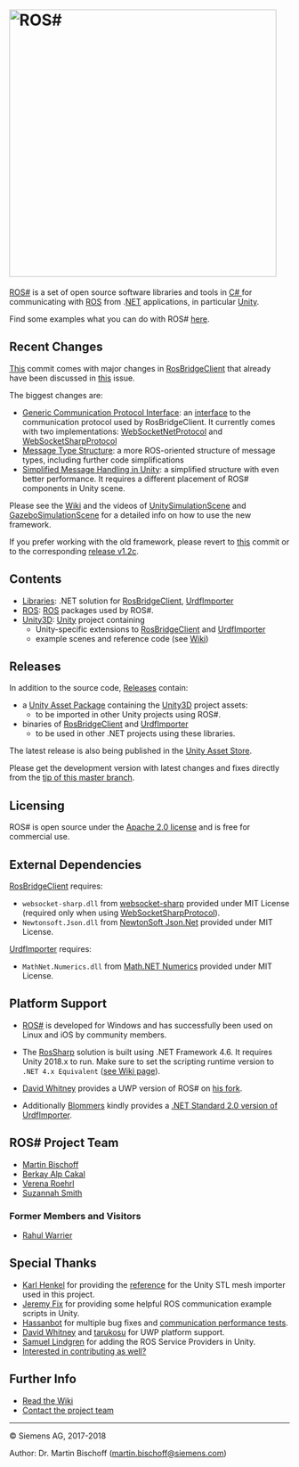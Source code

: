 # [<img src="https://github.com/siemens/ros-sharp/wiki/img/Home_RosSharpLogo.png" width="480" alt ="ROS#"/>](https://github.com/siemens/ros-sharp) #

[ROS#](https://github.com/siemens/ros-sharp) is a set of open source software libraries and tools in [C\# ](https://docs.microsoft.com/de-de/dotnet/csharp/csharp) for communicating with [ROS](http://www.ros.org/) from .[NET](https://www.microsoft.com/net) applications, in particular [Unity](https://unity3d.com/).

Find some examples what you can do with ROS# [here](https://github.com/siemens/ros-sharp/wiki/Info_Showcases).

## Recent Changes ##

[This](https://github.com/siemens/ros-sharp/commit/34fb2a8ddd58c5f099b1e4b887a253b954808fb4) commit comes with major changes in [RosBridgeClient](https://github.com/siemens/ros-sharp/tree/master/Libraries/RosBridgeClient) that already have been discussed in [this](https://github.com/siemens/ros-sharp/issues/59) issue.

The biggest changes are:
* [Generic Communication Protocol Interface](https://github.com/siemens/ros-sharp/wiki/Dev_Protocols): an [interface](https://github.com/siemens/ros-sharp/tree/master/Libraries/RosBridgeClient/Protocols/IProtocol.cs) to the communication protocol used by RosBridgeClient. It currently comes with two implementations: [WebSocketNetProtocol](https://github.com/siemens/ros-sharp/tree/master/Libraries/RosBridgeClient/Protocols/WebSocketNetProtocol.cs) and [WebSocketSharpProtocol](https://github.com/siemens/ros-sharp/tree/master/Libraries/RosBridgeClient/Protocols/WebSocketSharpProtocol.cs)
* [Message Type Structure](https://github.com/siemens/ros-sharp/tree/master/Libraries/RosBridgeClient/Messages): a more ROS-oriented structure of message types, including further code simplifications
* [Simplified Message Handling in Unity](https://github.com/siemens/ros-sharp/wiki/Dev_MessageHandlingCodeMap.pdf): a simplified structure with even better performance. It requires a different placement of ROS# components in Unity scene.

Please see the [Wiki](https://github.com/siemens/ros-sharp/wiki/) and the videos of [UnitySimulationScene](https://youtu.be/Ctv4BioS1Y0) and [GazeboSimulationScene](https://youtu.be/oh4BIE5qKoM) for a detailed info on how to use the new framework.

If you prefer working with the old framework, please revert to  [this](https://github.com/siemens/ros-sharp/commit/672b428b958456b20cb8b4f8b66afa720a3a435a) commit or to the corresponding [release v1.2c](https://github.com/siemens/ros-sharp/releases/tag/v1.2c).

## Contents ##

* [Libraries](https://github.com/siemens/ros-sharp/tree/master/Libraries):
 .NET solution for [RosBridgeClient](https://github.com/siemens/ros-sharp/tree/master/Libraries/RosBridgeClient), [UrdfImporter](https://github.com/siemens/ros-sharp/tree/master/Libraries/UrdfImporter)
* [ROS](https://github.com/siemens/ros-sharp/tree/master/ROS):  [ROS](http://wiki.ros.org/) packages used by ROS#.
* [Unity3D](https://github.com/siemens/ros-sharp/tree/master/Unity3D): [Unity](https://unity3d.com/) project containing
  * Unity-specific extensions to
   [RosBridgeClient](https://github.com/siemens/ros-sharp/tree/master/Libraries/RosBridgeClient) and
   [UrdfImporter](https://github.com/siemens/ros-sharp/tree/master/Libraries/UrdfImporter)
  * example scenes and reference code (see [Wiki](https://github.com/siemens/ros-sharp/wiki))

## Releases ##

In addition to the source code, [Releases](https://github.com/siemens/ros-sharp/releases) contain:

* a [Unity Asset Package](https://docs.unity3d.com/Manual/AssetPackages.html) containing the [Unity3D](https://github.com/siemens/ros-sharp/tree/master/Unity3D) project assets:
  * to be imported in other Unity projects using ROS#.
* binaries of [RosBridgeClient](https://github.com/siemens/ros-sharp/tree/master/Libraries/RosBridgeClient) and [UrdfImporter](https://github.com/siemens/ros-sharp/tree/master/Libraries/UrdfImporter)
  * to be used in other .NET projects using these libraries.

The latest release is also being published in the [Unity Asset Store](https://assetstore.unity.com/packages/tools/physics/ros-ros-unity-communication-package-107085).

Please get the development version with latest changes and fixes directly from the [tip of this master branch](https://github.com/siemens/ros-sharp).

## Licensing ##

ROS# is open source under the [Apache 2.0 license](http://www.apache.org/licenses/LICENSE-2.0) and is free for commercial use.

## External Dependencies ##

[RosBridgeClient](https://github.com/siemens/ros-sharp/tree/master/Libraries/RosBridgeClient) requires:
* `websocket-sharp.dll` from [websocket-sharp](https://github.com/sta/websocket-sharp) provided under MIT License (required only when using [WebSocketSharpProtocol](https://github.com/siemens/ros-sharp/tree/master/Libraries/RosBridgeClient/Protocols/WebSocketSharpProtocol.cs)).
* `Newtonsoft.Json.dll` from [NewtonSoft Json.Net](http://www.newtonsoft.com/json) provided under MIT License.

[UrdfImporter](https://github.com/siemens/ros-sharp/tree/master/UrdfImporter) requires:
* `MathNet.Numerics.dll` from [Math.NET Numerics](https://numerics.mathdotnet.com/) provided under MIT License.

## Platform Support ##

* [ROS#](https://github.com/siemens/ros-sharp) is developed for Windows and has successfully been used on Linux and iOS by community members.

* The [RosSharp](https://github.com/siemens/ros-sharp/tree/master/Libraries/) solution is built using .NET Framework 4.6. It requires Unity 2018.x to run. Make sure to set the scripting runtime version to `.NET 4.x Equivalent` ([see Wiki page](https://github.com/siemens/ros-sharp/wiki/User_Inst_Unity3DOnWindows)).

* [David Whitney](https://github.com/dwhit) provides a UWP version of ROS# on [his fork](https://github.com/dwhit/ros-sharp).

* Additionally [Blommers](https://github.com/blommers) kindly provides a [.NET Standard 2.0 version of UrdfImporter](https://github.com/blommers/UdrfImporter).

## ROS# Project Team ##

* [Martin Bischoff](https://github.com/MartinBischoff)
* [Berkay Alp Cakal](https://github.com/berkayalpcakal)
* [Verena Roehrl](https://github.com/roehrlverena)
* [Suzannah Smith](https://github.com/SuzannahSmith)

### Former Members and Visitors ###

* [Rahul Warrier](https://github.com/jaguar243)


## Special Thanks ##

* [Karl Henkel](https://github.com/karl-) for providing the [reference](https://github.com/karl-/pb_Stl) for the Unity STL mesh importer used in this project.
* [Jeremy Fix](https://github.com/jeremyfix) for providing some helpful ROS communication example scripts in Unity.
* [Hassanbot](https://github.com/hassanbot) for multiple bug fixes and [communication performance tests](https://github.com/siemens/ros-sharp/issues/66).
* [David Whitney](https://github.com/dwhit) and  [tarukosu](https://github.com/tarukosu-) for UWP platform support.
* [Samuel Lindgren](https://github.com/samiamlabs) for adding the ROS Service Providers in Unity.
* [Interested in contributing as well?](CONTRIBUTING.md)

## Further Info ##

* [Read the Wiki](https://github.com/siemens/ros-sharp/wiki)
* [Contact the project team](mailto:ros-sharp.ct@siemens.com)

---

© Siemens AG, 2017-2018

Author: Dr. Martin Bischoff (martin.bischoff@siemens.com)
